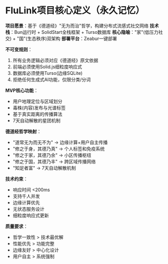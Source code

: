 # FluLink项目核心定义（永久记忆）

**项目愿景**：基于《德道经》"无为而治"哲学，构建分布式流感式社交网络
**技术栈**：Bun运行时 + SolidStart全栈框架 + Turso数据库
**核心隐喻**："家"(低压力社交) + "国"(生态秩序)双架构
**部署平台**：Zeabur一键部署

**不可变规则**：
1. 所有业务逻辑必须对应《德道经》原文依据
2. 前端必须使用Solid.js细粒度响应式
3. 数据库必须使用Turso(边缘SQLite)
4. 拒绝任何生成式AI功能，仅限分类/分词

**MVP核心功能**：
- 用户地理定位与区域划分
- 毒株(内容)发布与光谱标签
- 基于真实距离的传播算法
- 7天自动解散的星团机制

**德道经哲学映射**：
- "道常无为而无不为" → 边缘计算+用户自主传播
- "修之于身，其德乃真" → 个人标签和免疫系统
- "修之于家，其德乃余" → 小区传播枢纽
- "修之于国，其德乃丰" → 跨区域传播网络
- "知足者富" → 7天自动解散机制

**技术约束**：
- 响应时间 <200ms
- 支持千人并发
- 边缘计算优先
- 无状态服务设计
- 细粒度响应式更新

**质量要求**：
- 哲学一致性 > 技术最优解
- 性能优先 > 功能完整
- 边缘友好 > 中心化设计
- 用户自主 > 系统强制
